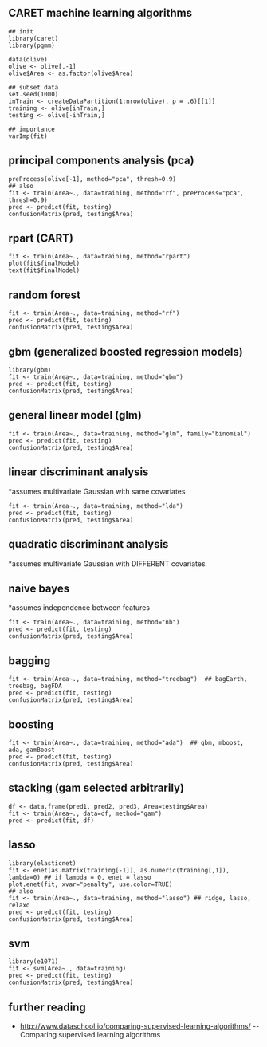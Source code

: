 
## CARET machine learning algorithms

```{r}
## init
library(caret)
library(pgmm)

data(olive)
olive <- olive[,-1]
olive$Area <- as.factor(olive$Area)

## subset data
set.seed(1000)
inTrain <- createDataPartition(1:nrow(olive), p = .6)[[1]]
training <- olive[inTrain,]
testing <- olive[-inTrain,]

## importance
varImp(fit)
```

## principal components analysis (pca)
```{r}
preProcess(olive[-1], method="pca", thresh=0.9)
## also
fit <- train(Area~., data=training, method="rf", preProcess="pca", thresh=0.9)
pred <- predict(fit, testing)
confusionMatrix(pred, testing$Area)
```

## rpart (CART)
```{r}
fit <- train(Area~., data=training, method="rpart")
plot(fit$finalModel)
text(fit$finalModel)
```

## random forest
```{r}
fit <- train(Area~., data=training, method="rf")
pred <- predict(fit, testing)
confusionMatrix(pred, testing$Area)
```

## gbm (generalized boosted regression models)
```{r}
library(gbm)
fit <- train(Area~., data=training, method="gbm")
pred <- predict(fit, testing)
confusionMatrix(pred, testing$Area)
```

## general linear model (glm)
```{r}
fit <- train(Area~., data=training, method="glm", family="binomial")
pred <- predict(fit, testing)
confusionMatrix(pred, testing$Area)
```

## linear discriminant analysis
*assumes multivariate Gaussian with same covariates
```{r}
fit <- train(Area~., data=training, method="lda")
pred <- predict(fit, testing)
confusionMatrix(pred, testing$Area)
```

## quadratic discriminant analysis
*assumes multivariate Gaussian with DIFFERENT covariates

## naive bayes
*assumes independence between features
```{r}
fit <- train(Area~., data=training, method="nb")
pred <- predict(fit, testing)
confusionMatrix(pred, testing$Area)
```

## bagging
```{r}
fit <- train(Area~., data=training, method="treebag")  ## bagEarth, treebag, bagFDA
pred <- predict(fit, testing)
confusionMatrix(pred, testing$Area) 
```

## boosting
```{r}
fit <- train(Area~., data=training, method="ada")  ## gbm, mboost, ada, gamBoost
pred <- predict(fit, testing)
confusionMatrix(pred, testing$Area) 
```

## stacking (gam selected arbitrarily)
```{r}
df <- data.frame(pred1, pred2, pred3, Area=testing$Area)
fit <- train(Area~., data=df, method="gam")
pred <- predict(fit, df)
```

## lasso
```{r}
library(elasticnet)
fit <- enet(as.matrix(training[-1]), as.numeric(training[,1]), lambda=0) ## if lambda = 0, enet = lasso
plot.enet(fit, xvar="penalty", use.color=TRUE)
## also
fit <- train(Area~., data=training, method="lasso") ## ridge, lasso, relaxo
pred <- predict(fit, testing)
confusionMatrix(pred, testing$Area) 
```

## svm
```{r}
library(e1071)
fit <- svm(Area~., data=training)
pred <- predict(fit, testing)
confusionMatrix(pred, testing$Area)
```

## further reading

* http://www.dataschool.io/comparing-supervised-learning-algorithms/ -- Comparing supervised learning algorithms
